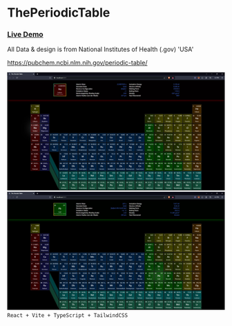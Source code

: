 # ThePeriodicTable

### [Live Demo](https://the-periodic-table-of-elements.netlify.app/)

All Data & design is from National Institutes of Health (.gov) 'USA'

https://pubchem.ncbi.nlm.nih.gov/periodic-table/

![Alt text](<screenshots/Screenshot 2023-09-12 112526.jpg>)
![Alt text](<screenshots/Screenshot 2023-09-12 112556.jpg>)
`React + Vite + TypeScript + TailwindCSS`
